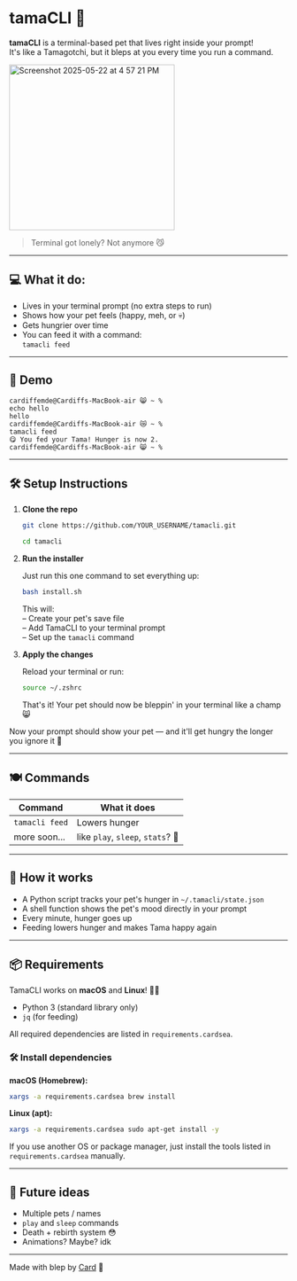 # tamaCLI 🐣

**tamaCLI** is a terminal-based pet that lives right inside your prompt!  
It's like a Tamagotchi, but it bleps at you every time you run a command.

<img width="299" alt="Screenshot 2025-05-22 at 4 57 21 PM" src="https://github.com/user-attachments/assets/7ffcb00e-b07c-4cd3-ae61-dbedb2dc3e11" />

> Terminal got lonely? Not anymore 😼

---

## 💻 What it do:

- Lives in your terminal prompt (no extra steps to run)
- Shows how your pet feels (happy, meh, or 💀)
- Gets hungrier over time
- You can feed it with a command:  
  ```tamacli feed```

---

## 📸 Demo

```cardiffemde@Cardiffs-MacBook-air 😸 ~ %```  
```echo hello```  
```hello```  
```cardiffemde@Cardiffs-MacBook-air 😿 ~ %```  
```tamacli feed```  
```😋 You fed your Tama! Hunger is now 2.```  
```cardiffemde@Cardiffs-MacBook-air 😸 ~ %```

---

## 🛠️ Setup Instructions

1. **Clone the repo**

   ```bash
   git clone https://github.com/YOUR_USERNAME/tamacli.git
   ```  
   ```bash 
   cd tamacli
   ```

2. **Run the installer**

   Just run this one command to set everything up:  
   ```bash
   bash install.sh
   ```

   This will:  
   – Create your pet's save file  
   – Add TamaCLI to your terminal prompt  
   – Set up the ```tamacli``` command

3. **Apply the changes**

   Reload your terminal or run:  
   ```bash
   source ~/.zshrc
   ```

   That's it! Your pet should now be bleppin' in your terminal like a champ 😸

Now your prompt should show your pet — and it'll get hungry the longer you ignore it 👀

---

## 🍽️ Commands

| Command        | What it does            |
|----------------|--------------------------|
| ```tamacli feed``` | Lowers hunger            |
| more soon...   | like ```play```, ```sleep```, ```stats```? 👀 |

---

## 💾 How it works

- A Python script tracks your pet's hunger in ```~/.tamacli/state.json```
- A shell function shows the pet's mood directly in your prompt
- Every minute, hunger goes up
- Feeding lowers hunger and makes Tama happy again

---

## 📦 Requirements

TamaCLI works on **macOS** and **Linux**! 🐧🍏

- Python 3 (standard library only)
- `jq` (for feeding)

All required dependencies are listed in `requirements.cardsea`.

### 🛠️ Install dependencies

**macOS (Homebrew):**
```sh
xargs -a requirements.cardsea brew install
```

**Linux (apt):**
```sh
xargs -a requirements.cardsea sudo apt-get install -y
```

If you use another OS or package manager, just install the tools listed in `requirements.cardsea` manually.

---

## 🐾 Future ideas

- Multiple pets / names
- ```play``` and ```sleep``` commands
- Death + rebirth system 😳
- Animations? Maybe? idk

---

Made with blep by [Card](https://github.com/Cardsea) 💖

